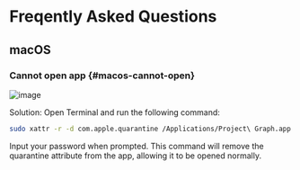 # Freqently Asked Questions

## macOS

### Cannot open app {#macos-cannot-open}

![image](https://s2.loli.net/2024/12/14/1YmknvPljQyR98U.png)

Solution: Open Terminal and run the following command:

```sh
sudo xattr -r -d com.apple.quarantine /Applications/Project\ Graph.app
```

Input your password when prompted. This command will remove the quarantine attribute from the app, allowing it to be opened normally.

